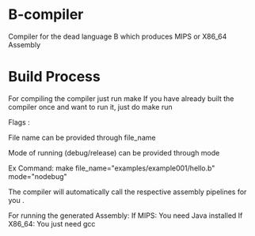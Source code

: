 # B-compiler
Compiler for the dead language B which produces MIPS or X86_64 Assembly
# Build Process
For compiling the compiler just run make
If you have already built the compiler once and want to run it, just do make run

Flags :

File name can be provided through file_name 

Mode of running (debug/release) can be provided through mode 

Ex Command:
make file_name="examples/example001/hello.b" mode="nodebug"

The compiler will automatically call the respective assembly pipelines for you .

For running the generated Assembly:
If MIPS:
    You need Java installed 
If X86_64:
    You just need gcc 




